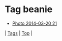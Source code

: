 <!--
title: Tag beanie
date: 2020-06-28T15:26:59.471Z
tags:
-->
# Tag beanie

 * [Photo 2014-03-20 21](80198577377.md)

| [Tags](tags.md) | [Top](index.md) |
